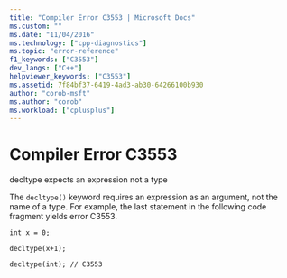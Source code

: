 ```yaml
---
title: "Compiler Error C3553 | Microsoft Docs"
ms.custom: ""
ms.date: "11/04/2016"
ms.technology: ["cpp-diagnostics"]
ms.topic: "error-reference"
f1_keywords: ["C3553"]
dev_langs: ["C++"]
helpviewer_keywords: ["C3553"]
ms.assetid: 7f84bf37-6419-4ad3-ab30-64266100b930
author: "corob-msft"
ms.author: "corob"
ms.workload: ["cplusplus"]
---
```

# Compiler Error C3553
decltype expects an expression not a type  
  
 The `decltype()` keyword requires an expression as an argument, not the name of a type. For example, the last statement in the following code fragment yields error C3553.  
  
 `int x = 0;`  
  
 `decltype(x+1);`  
  
 `decltype(int); // C3553`